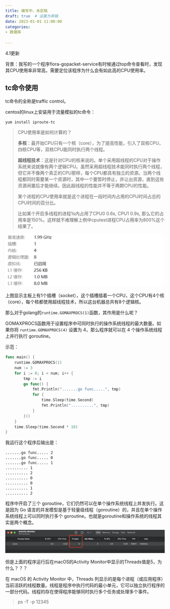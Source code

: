 ```yaml
---
title: 编写中，未定稿
draft: true  # 设置为草稿
date: 2023-01-01 11:00:00
categories:
- 数据库

---
```




4.1更新

背景：我写的一个程序flora-gopacket-service有时候通过top命令查看时，发现其CPU使用率非常高，需要定位该程序为什么会有如此高的CPU使用率。



## tc命令使用

tc命令的全称是traffic control。

centos的linux上安装用于流量模拟的tc命令：

```shell
yum install iproute-tc
```

















> CPU使用率是如何计算的？
>
> **多核**：最开始CPU只有一个核（core），为了提高性能，引入了双核CPU，四核CPU等，双核CPU能同时执行两个线程。
>
>  **超线程技术**：这是针对CPU的核来说的。单个采用超线程的CPU对于操作系统来说就像有两个逻辑CPU。虽然采用超线程技术能同时执行两个线程，但它并不像两个真正的CPU那样，每个CPU都具有独立的资源。当两个线程都同时需要某一个资源时，其中一个要暂时停止，并让出资源，直到这些资源闲置后才能继续。因此超线程的性能并不等于两颗CPU的性能。
>
> 某个进程的CPU使用率就是这个进程在一段时间内占用的CPU时间占总的CPU时间的百分比。
>
> 比如某个开启多线程的进程1s内占用了CPU0 0.6s, CPU1 0.9s, 那么它的占用率是150%。这样就不难理解上例中cputest进程CPU占用率为800%这个结果了。

![image-20240402144042273](../images/image-20240402144042273.png)

上图显示主板上有1个插槽（socket），这个插槽插着一个CPU，这个CPU有4个核（core），每个核都使用超线程技术，所以这台机器总共有8个逻辑核。

那么对于golang的`runtime.GOMAXPROCS(1)`函数，其作用是什么呢？

GOMAXPROCS函数用于设置程序中可同时执行的操作系统线程的最大数量。如果你将 `runtime.GOMAXPROCS(4)` 设置为 4，那么程序就可以在 4 个操作系统线程上并行执行 goroutine。

示范：

```go
func main() {
	runtime.GOMAXPROCS(1)
	num := 3
	for i := 0; i < num; i++ {
		tmp := i
		go func() {
			fmt.Println(".......go func.....", tmp)
			for {
				time.Sleep(time.Second)
				fmt.Println("..........", tmp)
			}
		}()
	}
	time.Sleep(time.Second * 10)
}
```

我运行这个程序后输出是：

```shell
.......go func..... 2
.......go func..... 0
.......go func..... 1
.......... 1
.......... 2
.......... 0
.......... 0
.......... 1
.......... 2
```

程序中开启了三个 goroutine，它们仍然可以在单个操作系统线程上并发执行。这是因为 Go 语言的并发模型是基于轻量级线程（goroutine）的，并且在单个操作系统线程上可以同时执行多个 goroutine。也就是goroutine和操作系统的线程其实是两个概念。

![image-20240402153607619](../images/image-20240402153607619.png)

但是上面的程序运行后在macOS的Activity Monitor中显示的Threads值是5，为什么？？？



在 macOS 的 Activity Monitor 中，Threads 列显示的是每个进程（或应用程序）当前活跃的线程数量。线程是程序中执行代码的最小单元，它可以独立执行程序的一部分代码。线程的存在使得程序能够同时执行多个任务或处理多个事件。































> ps -T -p 12345 